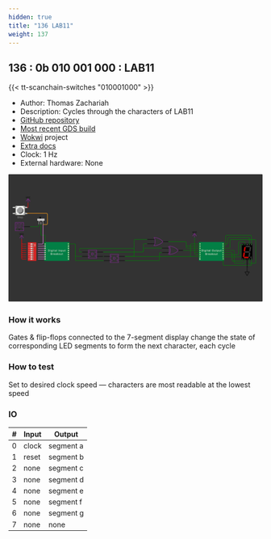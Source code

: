```yaml
---
hidden: true
title: "136 LAB11"
weight: 137
---
```


## 136 : 0b 010 001 000 : LAB11

{{< tt-scanchain-switches "010001000" >}}

* Author: Thomas Zachariah
* Description: Cycles through the characters of LAB11
* [GitHub repository](https://github.com/tzachari/tt02-lab11)
* [Most recent GDS build](https://github.com/tzachari/tt02-lab11/actions/runs/3603314668)
* [Wokwi](https://wokwi.com/projects/341631644820570706) project
* [Extra docs](https://github.com/tzachari/tt02-lab11)
* Clock: 1 Hz
* External hardware: None

![picture](images/tt02-lab11.gif)

### How it works

Gates & flip-flops connected to the 7-segment display change the state of corresponding LED segments to form the next character, each cycle

### How to test

Set to desired clock speed — characters are most readable at the lowest speed

### IO

| # | Input        | Output       |
|---|--------------|--------------|
| 0 | clock  | segment a |
| 1 | reset  | segment b |
| 2 | none  | segment c |
| 3 | none  | segment d |
| 4 | none  | segment e |
| 5 | none  | segment f |
| 6 | none  | segment g |
| 7 | none  | none |
